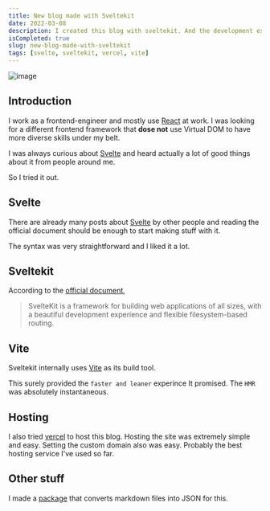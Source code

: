 ```yaml
---
title: New blog made with Sveltekit
date: 2022-03-08
description: I created this blog with sveltekit. And the development experience was amazing.
isCompleted: true
slug: new-blog-made-with-sveltekit
tags: [svelte, sveltekit, vercel, vite]
---
```


![image](https://user-images.githubusercontent.com/32632542/157171355-6345e6bf-420a-45ca-a0ec-83e0a7d924ef.png)

## Introduction

I work as a frontend-engineer and mostly use [React](https://reactjs.org/) at work. I was looking for a different frontend framework that **dose not** use Virtual DOM to have more diverse skills under my belt.

I was always curious about [Svelte](https://svelte.dev/) and heard actually a lot of good things about it from people around me.

So I tried it out.

## Svelte

There are already many posts about [Svelte](https://svelte.dev/) by other people and reading the official document should be enough to start making stuff with it.

The syntax was very straightforward and I liked it a lot.

## Sveltekit

According to the [official document](https://kit.svelte.dev/),

> SvelteKit is a framework for building web applications of all sizes, with a beautiful development experience and flexible filesystem-based routing.

## Vite

Sveltekit internally uses [Vite](https://vitejs.dev/) as its build tool.

This surely provided the `faster and leaner` experince It promised. The `HMR` was absolutely instantaneous.

## Hosting

I also tried [vercel](https://vercel.com/) to host this blog. Hosting the site was extremely simple and easy. Setting the custom domain also was easy. Probably the best hosting service I've used so far.

## Other stuff

I made a [package](https://github.com/K-Sato1995/md-to-json-converter) that converts markdown files into JSON for this.
